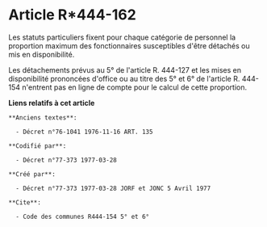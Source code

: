 # Article R*444-162

Les statuts particuliers fixent pour chaque catégorie de personnel la proportion maximum des fonctionnaires susceptibles
d'être détachés ou mis en disponibilité.

Les détachements prévus au 5° de l'article R. 444-127 et les mises en disponibilité prononcées d'office ou au titre des 5° et
6° de l'article R. 444-154 n'entrent pas en ligne de compte pour le calcul de cette proportion.

**Liens relatifs à cet article**

	**Anciens textes**:

	  - Décret n°76-1041 1976-11-16 ART. 135

	**Codifié par**:

	  - Décret n°77-373 1977-03-28

	**Créé par**:

	  - Décret n°77-373 1977-03-28 JORF et JONC 5 Avril 1977

	**Cite**:

	  - Code des communes R444-154 5° et 6°
